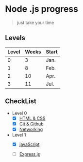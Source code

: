 # Node .js progress
> just take your time
## Levels
| Level | Weeks | Start |
| --- | --- | --- |
| 0 | 3 | Jan. |
| 1 | 8 | Feb. |
| 2 | 10 | Apr. |
| 3 | 11 | Jul. |
## CheckList
- Level 0
  - [x] [HTML & CSS](https://github.com/CATReloaded/CATReloaded-Circles-Roadmaps-2024/tree/main/Back%20End/NodeJS)
  - [x] [Git & Github](https://github.com/CATReloaded/CATReloaded-Circles-Roadmaps-2024/tree/main/Back%20End/NodeJS)
  - [x] [Networking](https://github.com/CATReloaded/CATReloaded-Circles-Roadmaps-2024/tree/main/Back%20End/NodeJS)
- Level 1
  - [x] [javaScript](https://github.com/CATReloaded/CATReloaded-Circles-Roadmaps-2024/tree/main/Back%20End/NodeJS)
  - [ ] [Express.js](https://github.com/CATReloaded/CATReloaded-Circles-Roadmaps-2024/tree/main/Back%20End/NodeJS)




